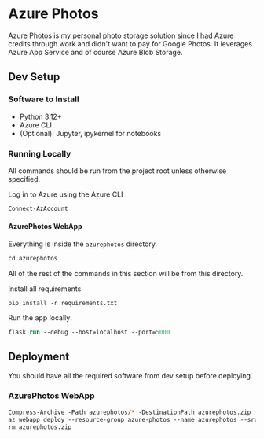 # Azure Photos

Azure Photos is my personal photo storage solution since I had Azure credits through work and didn't want to pay for Google Photos.
It leverages Azure App Service and of course Azure Blob Storage.

## Dev Setup

### Software to Install

* Python 3.12+
* Azure CLI
* (Optional): Jupyter, ipykernel for notebooks

### Running Locally

All commands should be run from the project root unless otherwise specified.

Log in to Azure using the Azure CLI
```ps
Connect-AzAccount
```

#### AzurePhotos WebApp

Everything is inside the `azurephotos` directory.
```ps
cd azurephotos
```
All of the rest of the commands in this section will be from this directory.

Install all requirements
```
pip install -r requirements.txt
```

Run the app locally:
```ps
flask run --debug --host=localhost --port=5000
```

## Deployment

You should have all the required software from dev setup before deploying.

### AzurePhotos WebApp

```ps
Compress-Archive -Path azurephotos/* -DestinationPath azurephotos.zip
az webapp deploy --resource-group azure-photos --name azurephotos --src-path .\azurephotos.zip --type zip
rm azurephotos.zip
```
